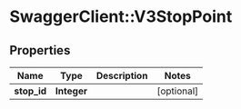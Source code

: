 # SwaggerClient::V3StopPoint

## Properties
Name | Type | Description | Notes
------------ | ------------- | ------------- | -------------
**stop_id** | **Integer** |  | [optional] 

